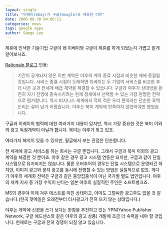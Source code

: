```yaml
---
layout: single
title: "이베이(ebay)가 구글(Google)과 제휴한 이유"
date: 2006-08-30 04:06:11
categories: news
tags: google apps
author: Samgu Lee
---
```


제휴에 인색한 기술기업 구글이 왜 이베이와 구글이 제휴를 하게 되었는지 가볍고 얕게 알아보시죠.

[Rationale 블로그](http://www.rtnl.info/207) 인용:

> 기간이 공개되지 않은 이번 계약은 야후의 계약 종료 시점과 비슷한 때에 종결될 것입니다. 서비스 종결 시점이 도래하면 이베이는 두 기업의 서비스를 비교한 후 더 나은 곳과 전세계 배급 계약을 체결할 수 있습니다. 구글과 야후가 상대방을 완전히 자기 진영에 종속시키려는 현재 정세에서 선택할 수 있는 가장 현명한 전략으로 평가합니다. 역시 비지니스 세계에서 적의 적은 우리 편이라는 단순한 흑백 논리는 살아 남기 어렵습니다. 야후는 북미 계약에 만족하지 않았어야만 했었습니다.

구글과 이베이의 협력에 대한 여러가지 내용이 있지만, 역시 가장 중요한 것은 북미 이외의 광고 독점계약이 아닐까 합니다. 북미는 야후가 맞고 있죠.

여러가지 해석이 있을 수 있지만, 팔글에서 보는 관점은 단순합니다.

전 세계에 광고 서비스를 하는 회사는 구글 뿐입니다. 그래서 구글과 북미 이외의 광고 계약을 체결한 것 뿐이죠. 야후 같은 경우 광고 시스템 연동은 되지만, 구글과 같이 단일 시스템으로 유지되지는 않습니다. 물론 오버추어의 경우는 단일 시스템으로 운영되긴 하지만, 이미지 광고와 문자 광고를 동시에 진행할 수 있는 방법은 실질적으로 없죠. 게다가 야후의 세계화 전략은 구글과 같은 중앙집중식이 아닌 국가별 별도 법인입니다. 야후의 세계 지사 중 가장 수익이 난다는 일본 야후의 실질적인 주인은 소프트뱅크죠.

MS의 경우야 이제 겨우 테스트를 마친 상태이고, 아마도 그럴싸한 광고주도 없을 것 같습니다.(한국 핫메일은 오래전부터 타사광고가 전혀 뜨지 않는 상태입니다.)

야후는 계약에 신경을 쓰기 보다는 한참을 추진하고 있는 YPN(Yahoo Publisher Network, 구글 애드센스와 같은 야후의 광고 상품) 개발에 조금 더 속력을 내야 할 것입니다. 현재로는 구글과 전혀 경쟁이 되질 않고 있습니다.
